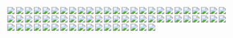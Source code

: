 ![](png/CONSTR_bln_rub_fix.png) ![](png/CONSTR_rog.png) ![](png/CONSTR_yoy.png)
![](png/CORP_DEBT_OVERDUE_BUDGET_bln_rub.png) ![](png/CORP_DEBT_OVERDUE_SUPPLIERS_bln_rub.png) ![](png/CORP_DEBT_OVERDUE_bln_rub.png)
![](png/CORP_DEBT_bln_rub.png) ![](png/CORP_DUE_bln_rub.png) ![](png/CPI_ALCOHOL_rog.png)
![](png/CPI_FOOD_rog.png) ![](png/CPI_NONFOOD_rog.png) ![](png/CPI_SERVICES_rog.png)
![](png/CPI_rog.png) ![](png/IND_PROD_rog.png) ![](png/IND_PROD_yoy.png)
![](png/IND_PROD_ytd.png) ![](png/I_bln_rub.png) ![](png/I_rog.png)
![](png/I_yoy.png) ![](png/PRICE_EGGS_rub_per_1000.png) ![](png/PRICE_INDEX_CONSTRUCTION_rog.png)
![](png/PRICE_INDEX_INVESTMENT_rog.png) ![](png/PROD_AUTO_BUS_units.png) ![](png/PROD_AUTO_PSGR_th.png)
![](png/PROD_AUTO_TRUCKS_AND_CHASSIS_th.png) ![](png/PROD_AUTO_TRUCKS_th.png) ![](png/PROD_BYCYCLES_th.png)
![](png/PROD_COAL_mln_t.png) ![](png/PROD_EGGS_mln.png) ![](png/PROD_EGGS_yoy.png)
![](png/PROD_E_TWh.png) ![](png/PROD_FOOTWEAR_mln_pair.png) ![](png/PROD_GASOLINE_mln_t.png)
![](png/PROD_NATURAL_AND_ASSOC_GAS_bln_m3.png) ![](png/PROD_OIL_mln_t.png) ![](png/PROD_RAILWAY_CARGO_WAGONS_units.png)
![](png/PROD_RAILWAY_PSGR_WAGONS_units.png) ![](png/PROD_STEEL_th_ton.png) ![](png/PROD_WOOD_INDUSTRIAL_mln_solid_m3.png)
![](png/PROD_WOOD_ROUGH_mln_solid_m3.png) ![](png/RETAIL_SALES_bln_rub.png) ![](png/RETAIL_SALES_rog.png)
![](png/RETAIL_SALES_yoy.png) ![](png/RUR_EUR_eop.png) ![](png/RUR_USD_eop.png)
![](png/SOC_EMPLOYED_mln.png) ![](png/SOC_EMPLOYED_yoy.png) ![](png/SOC_PENSION_rub.png)
![](png/SOC_UNEMPLOYED_bln.png) ![](png/SOC_UNEMPLOYMENT_percent.png) ![](png/SOC_WAGE_ARREARS_mln_rub.png)
![](png/SOC_WAGE_ARREARS_rog.png) ![](png/SOC_WAGE_rog.png) ![](png/SOC_WAGE_rub.png)
![](png/SOC_WAGE_yoy.png) ![](png/TRANS_COM_bln_t_km.png) ![](png/TRANS_COM_rog.png)
![](png/TRANS_COM_yoy.png) ![](png/TRANS_RAILLOAD_mln_t.png) ![](png/TRANS_RAILLOAD_rog.png)
![](png/TRANS_RAILLOAD_yoy.png) ![](png/TRANS_bln_t_km.png) ![](png/TRANS_rog.png)
![](png/TRANS_yoy.png) ![](png/USLUGI_bln_rub.png) ![](png/USLUGI_rog.png)
![](png/USLUGI_yoy.png)
